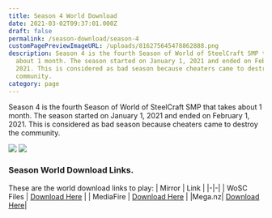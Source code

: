 ```yaml
---
title: Season 4 World Download
date: 2021-03-02T09:37:01.000Z
draft: false
permalink: /season-download/season-4
customPagePreviewImageURL: /uploads/816275645478862888.png
description: Season 4 is the fourth Season of World of SteelCraft SMP that takes
  about 1 month. The season started on January 1, 2021 and ended on February 1,
  2021. This is considered as bad season because cheaters came to destroy the
  community.
category: page
---
```

Season 4 is the fourth Season of World of SteelCraft SMP that takes about 1 month. The season started on January 1, 2021 and ended on February 1, 2021. This is considered as bad season because cheaters came to destroy the community.

![](/uploads/816274956237144128.png)
![](/uploads/816275645478862888.png)

<div class="padding-post">

### Season World Download Links.
These are the world download links to play:
| Mirror | Link |
|-|-|
| WoSC Files | [Download Here](https://wosc.tk/WoSCSMPS4-GD) | 
| MediaFire | [Download Here](https://wosc.tk/WoSCSMPS4-MF) |
|Mega.nz| [Download Here](https://wosc.tk/WoSCSMPS4-MG)|
</div>


